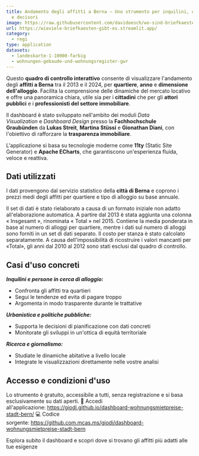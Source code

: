 ```yaml
---
title: Andamento degli affitti a Berna – Uno strumento per inquilini, urbanisti
  e decisori
image: https://raw.githubusercontent.com/davidoesch/wo-sind-briefkaesten/refs/heads/master/images/screenshot.png
url: https://wieviele-briefkaesten-gibt-es.streamlit.app/
category:
  - regi
type: application
datasets:
  - landeskarte-1-10000-farbig
  - wohnungen-gebaude-und-wohnungsregister-gwr
---
```

Questo **quadro di controllo interattivo** consente di visualizzare l'andamento degli **affitti a Berna** tra il 2013 e il 2024, per **quartiere**, **anno** e **dimensione dell'alloggio**. Facilita la comprensione delle dinamiche del mercato locativo e offre una panoramica chiara, utile sia per i **cittadini** che per gli **attori pubblici** e i **professionisti del settore immobiliare**.

Il dashboard è stato sviluppato nell'ambito dei moduli *Data Visualization* e *Dashboard Design* presso la **Fachhochschule Graubünden** da **Lukas Streit**, **Martina Stüssi** e **Gionathan Diani**, con l'obiettivo di rafforzare la **trasparenza immobiliare**.

L'applicazione si basa su tecnologie moderne come **11ty** (Static Site Generator) e **Apache ECharts**, che garantiscono un'esperienza fluida, veloce e reattiva.

## Dati utilizzati

I dati provengono dal servizio statistico della **città di Berna** e coprono i prezzi medi degli affitti per quartiere e tipo di alloggio su base annuale.

Il set di dati è stato rielaborato a causa di un formato iniziale non adatto all'elaborazione automatica. A partire dal 2013 è stata aggiunta una colonna « Insgesamt », rinominata « Total » nel 2015. Contiene la media ponderata in base al numero di alloggi per quartiere, mentre i dati sul numero di alloggi sono forniti in un set di dati separato. Il costo per stanza è stato calcolato separatamente. A causa dell'impossibilità di ricostruire i valori mancanti per «Total», gli anni dal 2010 al 2012 sono stati esclusi dal quadro di controllo.

## Casi d'uso concreti

***Inquilini e persone in cerca di alloggio:***

* Confronta gli affitti tra quartieri
* Segui le tendenze ed evita di pagare troppo
* Argomenta in modo trasparente durante le trattative

***Urbanistica e politiche pubbliche:***

* Supporta le decisioni di pianificazione con dati concreti
* Monitorate gli sviluppi in un'ottica di equità territoriale

***Ricerca e giornalismo:***

* Studiate le dinamiche abitative a livello locale
* Integrate le visualizzazioni direttamente nelle vostre analisi

## Accesso e condizioni d'uso

Lo strumento è gratuito, accessibile a tutti, senza registrazione e si basa esclusivamente su dati aperti. 🔗 Accedi all'applicazione: <https://giodi.github.io/dashboard-wohnungsmietpreise-stadt-bern/> 💻 Codice sorgente: <https://github.com.mcas.ms/giodi/dashboard-wohnungsmietpreise-stadt-bern>

Esplora subito il dashboard e scopri dove si trovano gli affitti più adatti alle tue esigenze
